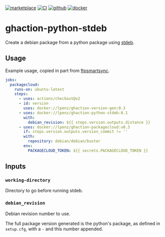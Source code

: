 [![marketplace](https://img.shields.io/badge/marketplace-python--stdeb-black?logo=github)](https://github.com/marketplace/actions/python-stdeb)
[![CI](https://github.com/lpenz/ghaction-python-stdeb/actions/workflows/ci.yml/badge.svg)](https://github.com/lpenz/ghaction-python-stdeb/actions/workflows/ci.yml)
[![github](https://img.shields.io/github/v/release/lpenz/ghaction-python-stdeb?include_prereleases&label=release&logo=github)](https://github.com/lpenz/ghaction-python-stdeb/releases)
[![docker](https://img.shields.io/docker/v/lpenz/ghaction-python-stdeb?label=release&logo=docker&sort=semver)](https://hub.docker.com/repository/docker/lpenz/ghaction-python-stdeb)

# ghaction-python-stdeb

Create a debian package from a python package using [stdeb].


## Usage

Example usage, copied in part from
[ftpsmartsync](https://github.com/lpenz/ftpsmartsync/blob/main/.github/workflows/ci.yml).

```yml
jobs:
  packagecloud:
    runs-on: ubuntu-latest
    steps:
      - uses: actions/checkout@v2
      - id: version
        uses: docker://lpenz/ghaction-version-gen:0.3
      - uses: docker://lpenz/ghaction-python-stdeb:0.1
        with:
          debian_revision: ${{ steps.version.outputs.distance }}
      - uses: docker://lpenz/ghaction-packagecloud:v0.3
        if: steps.version.outputs.version_commit != ''
        with:
          repository: debian/debian/buster
        env:
          PACKAGECLOUD_TOKEN: ${{ secrets.PACKAGECLOUD_TOKEN }}
```


## Inputs

### `working-directory`

Directory to go before running stdeb.

### `debian_revision`

Debian revision number to use.

The full package version generated is the python's package, as defined
in `setup.cfg`, with a `-` and this number appended.


[stdeb]: https://pypi.org/project/stdeb/
